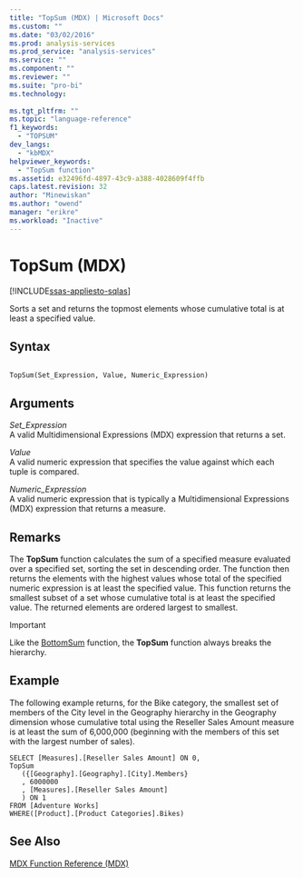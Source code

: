 ```yaml
---
title: "TopSum (MDX) | Microsoft Docs"
ms.custom: ""
ms.date: "03/02/2016"
ms.prod: analysis-services
ms.prod_service: "analysis-services"
ms.service: ""
ms.component: ""
ms.reviewer: ""
ms.suite: "pro-bi"
ms.technology: 
  
ms.tgt_pltfrm: ""
ms.topic: "language-reference"
f1_keywords: 
  - "TOPSUM"
dev_langs: 
  - "kbMDX"
helpviewer_keywords: 
  - "TopSum function"
ms.assetid: e32496fd-4897-43c9-a388-4028609f4ffb
caps.latest.revision: 32
author: "Minewiskan"
ms.author: "owend"
manager: "erikre"
ms.workload: "Inactive"
---
```

# TopSum (MDX)
[!INCLUDE[ssas-appliesto-sqlas](../includes/ssas-appliesto-sqlas.md)]

  Sorts a set and returns the topmost elements whose cumulative total is at least a specified value.  
  
## Syntax  
  
```  
  
TopSum(Set_Expression, Value, Numeric_Expression)   
```  
  
## Arguments  
 *Set_Expression*  
 A valid Multidimensional Expressions (MDX) expression that returns a set.  
  
 *Value*  
 A valid numeric expression that specifies the value against which each tuple is compared.  
  
 *Numeric_Expression*  
 A valid numeric expression that is typically a Multidimensional Expressions (MDX) expression that returns a measure.  
  
## Remarks  
 The **TopSum** function calculates the sum of a specified measure evaluated over a specified set, sorting the set in descending order. The function then returns the elements with the highest values whose total of the specified numeric expression is at least the specified value. This function returns the smallest subset of a set whose cumulative total is at least the specified value. The returned elements are ordered largest to smallest.  
  
> [!IMPORTANT]  
>  Like the [BottomSum](../mdx/bottomsum-mdx.md) function, the **TopSum** function always breaks the hierarchy.  
  
## Example  
 The following example returns, for the Bike category, the smallest set of members of the City level in the Geography hierarchy in the Geography dimension whose cumulative total using the Reseller Sales Amount measure is at least the sum of 6,000,000 (beginning with the members of this set with the largest number of sales).  
  
```  
SELECT [Measures].[Reseller Sales Amount] ON 0,  
TopSum  
   ({[Geography].[Geography].[City].Members}  
   , 6000000  
   , [Measures].[Reseller Sales Amount]  
   ) ON 1  
FROM [Adventure Works]  
WHERE([Product].[Product Categories].Bikes)  
```  
  
## See Also  
 [MDX Function Reference &#40;MDX&#41;](../mdx/mdx-function-reference-mdx.md)  
  
  
